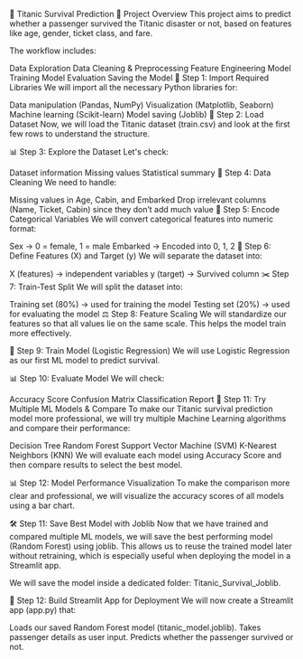 🚢 Titanic Survival Prediction
📌 Project Overview
This project aims to predict whether a passenger survived the Titanic disaster or not, based on features like age, gender, ticket class, and fare.

The workflow includes:

Data Exploration
Data Cleaning & Preprocessing
Feature Engineering
Model Training
Model Evaluation
Saving the Model
📌 Step 1: Import Required Libraries
We will import all the necessary Python libraries for:

Data manipulation (Pandas, NumPy)
Visualization (Matplotlib, Seaborn)
Machine learning (Scikit-learn)
Model saving (Joblib)
📂 Step 2: Load Dataset
Now, we will load the Titanic dataset (train.csv) and look at the first few rows to understand the structure.

📊 Step 3: Explore the Dataset
Let's check:

Dataset information
Missing values
Statistical summary
🧹 Step 4: Data Cleaning
We need to handle:

Missing values in Age, Cabin, and Embarked
Drop irrelevant columns (Name, Ticket, Cabin) since they don’t add much value
🔄 Step 5: Encode Categorical Variables
We will convert categorical features into numeric format:

Sex → 0 = female, 1 = male
Embarked → Encoded into 0, 1, 2
🎯 Step 6: Define Features (X) and Target (y)
We will separate the dataset into:

X (features) → independent variables
y (target) → Survived column
✂️ Step 7: Train-Test Split
We will split the dataset into:

Training set (80%) → used for training the model
Testing set (20%) → used for evaluating the model
⚖️ Step 8: Feature Scaling
We will standardize our features so that all values lie on the same scale. This helps the model train more effectively.

🤖 Step 9: Train Model (Logistic Regression)
We will use Logistic Regression as our first ML model to predict survival.

📊 Step 10: Evaluate Model
We will check:

Accuracy Score
Confusion Matrix
Classification Report
🚀 Step 11: Try Multiple ML Models & Compare
To make our Titanic survival prediction model more professional, we will try multiple Machine Learning algorithms and compare their performance:

Decision Tree
Random Forest
Support Vector Machine (SVM)
K-Nearest Neighbors (KNN)
We will evaluate each model using Accuracy Score and then compare results to select the best model.

📊 Step 12: Model Performance Visualization
To make the comparison more clear and professional, we will visualize the accuracy scores of all models using a bar chart.

🛠 Step 11: Save Best Model with Joblib
Now that we have trained and compared multiple ML models, we will save the best performing model (Random Forest) using joblib.
This allows us to reuse the trained model later without retraining, which is especially useful when deploying the model in a Streamlit app.

We will save the model inside a dedicated folder: Titanic_Survival_Joblib.

🚀 Step 12: Build Streamlit App for Deployment
We will now create a Streamlit app (app.py) that:

Loads our saved Random Forest model (titanic_model.joblib).
Takes passenger details as user input.
Predicts whether the passenger survived or not.
